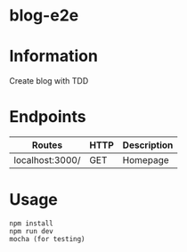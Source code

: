 # blog-e2e

# Information

Create blog with TDD

# Endpoints

| Routes                          | HTTP   | Description      |
|---------------------------------|--------|------------------|
| localhost:3000/                 | GET    | Homepage         |


# Usage

```
npm install
npm run dev
mocha (for testing)

```
